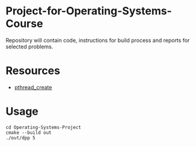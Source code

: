 # Project-for-Operating-Systems-Course
Repository will contain code, instructions for build process and reports for selected problems. 

# Resources

- [pthread_create](https://pubs.opengroup.org/onlinepubs/7908799/xsh/pthread_create.html)

# Usage

```
cd Operating-Systems-Project
cmake --build out
./out/dpp 5
```


